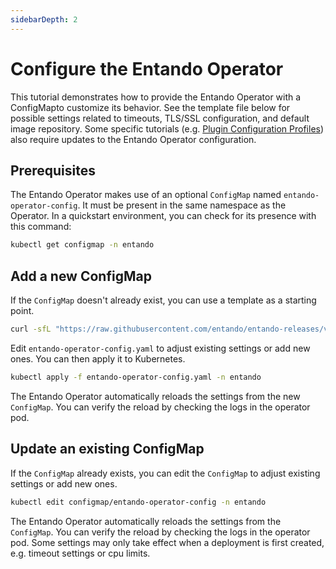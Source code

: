 ```yaml
---
sidebarDepth: 2
---
```


# Configure the Entando Operator
This tutorial demonstrates how to provide the Entando Operator with a ConfigMapto customize its behavior. See the template file below for possible settings related to timeouts, TLS/SSL configuration, and default image repository. Some specific tutorials (e.g. [Plugin Configuration Profiles](./plugin-configuration.md)) also require updates to the Entando Operator configuration.

## Prerequisites
The Entando Operator makes use of an optional `ConfigMap` named `entando-operator-config`. It must be present in the same namespace as the Operator. In a quickstart environment, you can check for its presence with this command:
```sh
kubectl get configmap -n entando
```

## Add a new ConfigMap
If the `ConfigMap` doesn't already exist, you can use a template as a starting point.
```sh
curl -sfL "https://raw.githubusercontent.com/entando/entando-releases/v7.0.0/dist/ge-1-1-6/samples/entando-operator-config.yaml"
```

Edit `entando-operator-config.yaml` to adjust existing settings or add new ones. You can then apply it to Kubernetes.

```sh
kubectl apply -f entando-operator-config.yaml -n entando
```

The Entando Operator automatically reloads the settings from the new `ConfigMap`. You can verify the reload by checking the logs in the operator pod.

## Update an existing ConfigMap
If the `ConfigMap` already exists, you can edit the `ConfigMap` to adjust existing settings or add new ones.
```sh 
kubectl edit configmap/entando-operator-config -n entando
```

The Entando Operator automatically reloads the settings from the `ConfigMap`. You can verify the reload by checking the logs in the operator pod. Some settings may only take effect when a deployment is first created, e.g. timeout settings or cpu limits.



